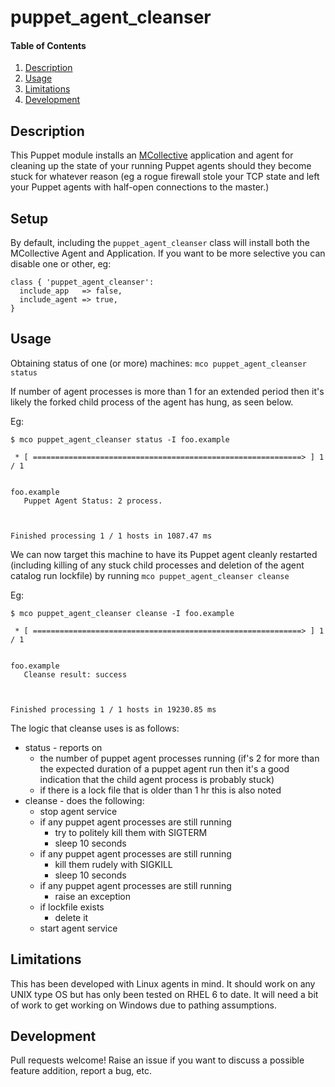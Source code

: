# puppet_agent_cleanser

#### Table of Contents

1. [Description](#description)
1. [Usage](#usage)
1. [Limitations](#limitations)
1. [Development](#development)

## Description

This Puppet module installs an [MCollective](https://docs.puppet.com/mcollective/) application and agent for cleaning up the state of your running Puppet agents should they become stuck for whatever reason (eg a rogue firewall stole your TCP state and left your Puppet agents with half-open connections to the master.)

## Setup

By default, including the `puppet_agent_cleanser` class will install both the MCollective Agent and Application. If you want to be more selective you can disable one or other, eg:

```puppet
class { 'puppet_agent_cleanser':
  include_app   => false,
  include_agent => true,
}
```

## Usage

Obtaining status of one (or more) machines: `mco puppet_agent_cleanser status`

If number of agent processes is more than 1 for an extended period then it's likely the forked child process of the agent has hung, as seen below.

Eg:

```
$ mco puppet_agent_cleanser status -I foo.example

 * [ ============================================================> ] 1 / 1


foo.example
   Puppet Agent Status: 2 process.



Finished processing 1 / 1 hosts in 1087.47 ms
```

We can now target this machine to have its Puppet agent cleanly restarted (including killing of any stuck child processes and deletion of the agent catalog run lockfile) by running `mco puppet_agent_cleanser cleanse`

Eg:

```
$ mco puppet_agent_cleanser cleanse -I foo.example

 * [ ============================================================> ] 1 / 1


foo.example
   Cleanse result: success



Finished processing 1 / 1 hosts in 19230.85 ms
```

The logic that cleanse uses is as follows:

- status - reports on
  - the number of puppet agent processes running (if's 2 for more than the expected duration of a puppet agent run then it's a good indication that the child agent process is probably stuck)
  - if there is a lock file that is older than 1 hr this is also noted
- cleanse - does the following:
  - stop agent service
  - if any puppet agent processes are still running
    - try to politely kill them with SIGTERM
    - sleep 10 seconds
  - if any puppet agent processes are still running
    - kill them rudely with SIGKILL
    - sleep 10 seconds
  - if any puppet agent processes are still running
    - raise an exception
  - if lockfile exists
    - delete it
  - start agent service

## Limitations

This has been developed with Linux agents in mind. It should work on any UNIX type OS but has only been tested on RHEL 6 to date. It will need a bit of work to get working on Windows due to pathing assumptions.

## Development

Pull requests welcome! Raise an issue if you want to discuss a possible feature addition, report a bug, etc.

